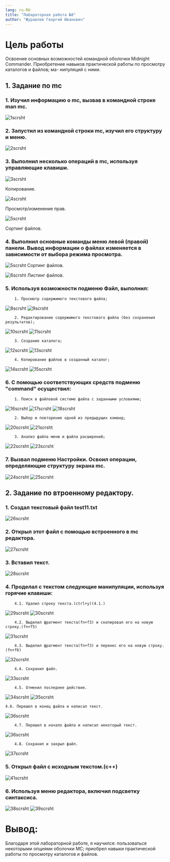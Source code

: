 ```yaml
---
lang: ru-RU
title: "Лабараторная работа №8"
author: "Журавлев Георгий Иванович"
---
```


# Цель работы
Освоение основных возможностей командной оболочки Midnight Commander.
Приобретение навыков практической работы по просмотру каталогов и файлов; ма-
нипуляций с ними.

## 1. Задание по mc

### 1. Изучил информацию о mc, вызвав в командной строке man mc.
![1scrsht](screens/01.jpg)

### 2. Запустил из командной строки mc, изучил его структуру и меню.
![2scrsht](screens/02.jpg)

### 3. Выполнил несколько операций в mc, используя управляющие клавиши.

![3scrsht](screens/03.jpg)

Копирование.

![4scrsht](screens/04.jpg)

Просмотр/изменение прав.

![5scrsht](screens/05.jpg)

Сортинг файлов.

### 4. Выполнил основные команды меню левой (правой) панели. Вывод информации о файлах изменяется в зависимости от выбора режима просмотра.

![5scrsht](screens/05.jpg)
Сортинг файлов.

![6scrsht](screens/06.jpg)
Листинг файлов.

### 5. Используя возможности подменю Файл, выполнил:

        1. Просмотр содержимого текстового файла;
![8scrsht](screens/08.jpg)
![9scrsht](screens/09.jpg)

        2. Редактирование содержимого текстового файла (без сохранения результатов);
![10scrsht](screens/10.jpg)
![11scrsht](screens/11.jpg)

        3. Создание каталога;
![12scrsht](screens/12.jpg)
![13scrsht](screens/13.jpg)

        4. Копирование файлов в созданный каталог;
![14scrsht](screens/14.jpg)
![15scrsht](screens/15.jpg)

### 6. С помощью соответствующих средств подменю "command" осуществил:

        1. Поиск в файловой системе файла с заданными условиями;
![16scrsht](screens/16.jpg)
![17scrsht](screens/17.jpg)
![18scrsht](screens/18.jpg)

        2. Выбор и повторение одной из предыдущих команд;
![20scrsht](screens/20.jpg)
![21scrsht](screens/21.jpg)

        3. Анализ файла меню и файла расширений;
![22scrsht](screens/22.jpg)
![23scrsht](screens/23.jpg)

### 7. Вызвал подменю Настройки. Освоил операции, определяющие структуру экрана mc.
![24scrsht](screens/24.jpg)
![25scrsht](screens/25.jpg)

## 2. Задание по втроенному редактору.

### 1. Создал текстовый файл test11.txt
![26scrsht](screens/26.jpg)

### 2. Открыл этот файл с помощью встроенного в mc редактора.
![27scrsht](screens/27.jpg)

### 3. Вставил текст.
![28scrsht](screens/28.jpg)

### 4. Проделал с текстом следующие манипуляции, используя горячие клавиши:

        4.1. Удалил строку текста.(ctrl+y)(4.1.)
![29scrsht](screens/29.jpg)
![30scrsht](screens/30.jpg)

        4.2. Выделил фрагмент текста(fn+f3) и скопировал его на новую строку.(fn+f5)
![31scrsht](screens/31.jpg)

        4.3. Выделил фрагмент текста(fn+f3) и перенес его на новую строку.(fn+f6)
![32scrsht](screens/32.jpg)

        4.4. Сохранил файл.
![33scrsht](screens/33.jpg)

        4.5. Отменил последнее действие.
![34scrsht](screens/34.jpg)
![35scrsht](screens/35.jpg)

    4.6. Перешел в конец файла и написал текст.
![36scrsht](screens/36.jpg)

        4.7. Перешел в начало файла и написал некоторый текст.
![36scrsht](screens/36.jpg)

        4.8. Сохранил и закрыл файл.
![37scrsht](screens/37.jpg)

### 5. Открыл файл с исходным текстом.(c++)
![41scrsht](screens/41.jpg)

### 6. Используя меню редактора, включил подсветку синтаксиса.
![38scrsht](screens/38.jpg)
![39scrsht](screens/39.jpg)

# Вывод:
Благодаря этой лабораторной работе, я научился: пользоваться некоторыми опциями оболочки MC; приобрел навыки практической работы по просмотру каталогов и файлов.
